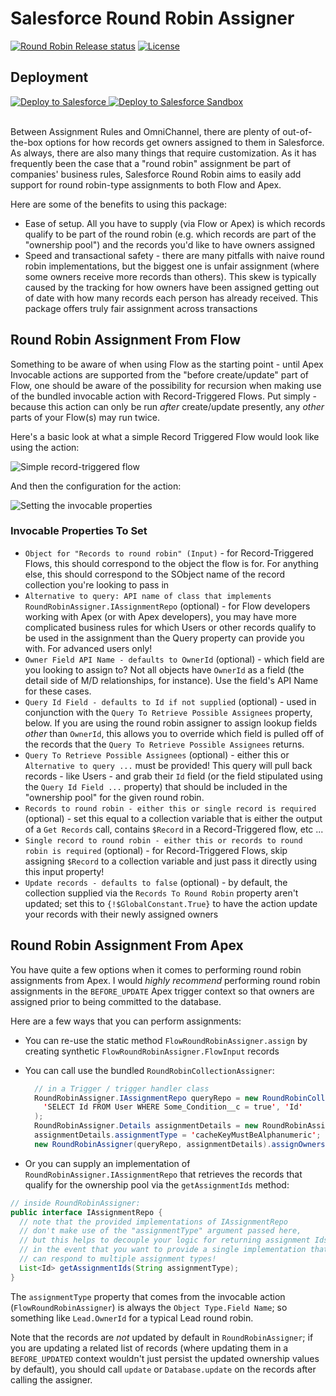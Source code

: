 # Salesforce Round Robin Assigner

[![Round Robin Release status](https://github.com/jamessimone/salesforce-round-robin/actions/workflows/deploy.yml/badge.svg?branch=main)](https://github.com/jamessimone/salesforce-round-robin/actions/workflows/deploy.yml 'Click to view deployment pipeline history')
[![License](https://img.shields.io/npm/l/scanner.svg)](https://github.com/jamessimone/salesforce-round-robin/blob/main/package.json)

## Deployment

<a href="https://login.salesforce.com/packaging/installPackage.apexp?p0=04t6g000008Oa2hAAC">
  <img alt="Deploy to Salesforce"
       src="./media/deploy-package-to-prod.png">
</a>

<a href="https://test.salesforce.com/packaging/installPackage.apexp?p0=04t6g000008Oa2hAAC">
  <img alt="Deploy to Salesforce Sandbox"
       src="./media/deploy-package-to-sandbox.png">
</a>

<br/>
<br/>

Between Assignment Rules and OmniChannel, there are plenty of out-of-the-box options for how records get owners assigned to them in Salesforce. As always, there are also many things that require customization. As it has frequently been the case that a "round robin" assignment be part of companies' business rules, Salesforce Round Robin aims to easily add support for round robin-type assignments to both Flow and Apex.

Here are some of the benefits to using this package:

- Ease of setup. All you have to supply (via Flow or Apex) is which records qualify to be part of the round robin (e.g. which records are part of the "ownership pool") and the records you'd like to have owners assigned
- Speed and transactional safety - there are many pitfalls with naive round robin implementations, but the biggest one is unfair assignment (where some owners receive more records than others). This skew is typically caused by the tracking for how owners have been assigned getting out of date with how many records each person has already received. This package offers truly fair assignment across transactions

## Round Robin Assignment From Flow

Something to be aware of when using Flow as the starting point - until Apex Invocable actions are supported from the "before create/update" part of Flow, one should be aware of the possibility for recursion when making use of the bundled invocable action with Record-Triggered Flows. Put simply - because this action can only be run _after_ create/update presently, any _other_ parts of your Flow(s) may run twice.

Here's a basic look at what a simple Record Triggered Flow would look like using the action:

![Simple record-triggered flow](./media/round-robin-record-triggered-flow.png)

And then the configuration for the action:

![Setting the invocable properties](./media/round-robin-inside-action.png)

### Invocable Properties To Set

- `Object for "Records to round robin" (Input)` - for Record-Triggered Flows, this should correspond to the object the flow is for. For anything else, this should correspond to the SObject name of the record collection you're looking to pass in
- `Alternative to query: API name of class that implements RoundRobinAssigner.IAssignmentRepo` (optional) - for Flow developers working with Apex (or with Apex developers), you may have more complicated business rules for which Users or other records qualify to be used in the assignment than the Query property can provide you with. For advanced users only!
- `Owner Field API Name - defaults to OwnerId` (optional) - which field are you looking to assign to? Not all objects have `OwnerId` as a field (the detail side of M/D relationships, for instance). Use the field's API Name for these cases.
- `Query Id Field - defaults to Id if not supplied` (optional) - used in conjunction with the `Query To Retrieve Possible Assignees` property, below. If you are using the round robin assigner to assign lookup fields _other_ than `OwnerId`, this allows you to override which field is pulled off of the records that the `Query To Retrieve Possible Assignees` returns.
- `Query To Retrieve Possible Assignees` (optional) - either this or `Alternative to query ...` must be provided! This query will pull back records - like Users - and grab their `Id` field (or the field stipulated using the `Query Id Field ...` property) that should be included in the "ownership pool" for the given round robin.
- `Records to round robin - either this or single record is required` (optional) - set this equal to a collection variable that is either the output of a `Get Records` call, contains `$Record` in a Record-Triggered flow, etc ...
- `Single record to round robin - either this or records to round robin is required` (optional) - for Record-Triggered Flows, skip assigning `$Record` to a collection variable and just pass it directly using this input property!
- `Update records - defaults to false` (optional) - by default, the collection supplied via the `Records To Round Robin` property aren't updated; set this to `{!$GlobalConstant.True}` to have the action update your records with their newly assigned owners

## Round Robin Assignment From Apex

You have quite a few options when it comes to performing round robin assignments from Apex. I would _highly recommend_ performing round robin assignments in the `BEFORE_UPDATE` Apex trigger context so that owners are assigned prior to being committed to the database.

Here are a few ways that you can perform assignments:

- You can re-use the static method `FlowRoundRobinAssigner.assign` by creating synthetic `FlowRoundRobinAssigner.FlowInput` records
- You can call use the bundled `RoundRobinCollectionAssigner`:

  ```java
    // in a Trigger / trigger handler class
    RoundRobinAssigner.IAssignmentRepo queryRepo = new RoundRobinCollectionAssigner(
      'SELECT Id FROM User WHERE Some_Condition__c = true', 'Id'
    );
    RoundRobinAssigner.Details assignmentDetails = new RoundRobinAssigner.Details();
    assignmentDetails.assignmentType = 'cacheKeyMustBeAlphanumeric';
    new RoundRobinAssigner(queryRepo, assignmentDetails).assignOwners(someListOfSObjectsToBeAssigned);
  ```

- Or you can supply an implementation of `RoundRobinAssigner.IAssignmentRepo` that retrieves the records that qualify for the ownership pool via the `getAssignmentIds` method:

```java
// inside RoundRobinAssigner:
public interface IAssignmentRepo {
  // note that the provided implementations of IAssignmentRepo
  // don't make use of the "assignmentType" argument passed here,
  // but this helps to decouple your logic for returning assignment Ids
  // in the event that you want to provide a single implementation that
  // can respond to multiple assignment types!
  List<Id> getAssignmentIds(String assignmentType);
}
```

The `assignmentType` property that comes from the invocable action (`FlowRoundRobinAssigner`) is always the `Object Type.Field Name`; so something like `Lead.OwnerId` for a typical Lead round robin.

Note that the records are _not_ updated by default in `RoundRobinAssigner`; if you are updating a related list of records (where updating them in a `BEFORE_UPDATED` context wouldn't just persist the updated ownership values by default), you should call `update` or `Database.update` on the records after calling the assigner.
